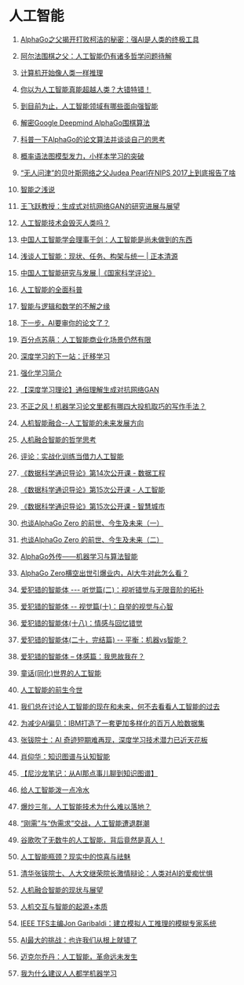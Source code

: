 ﻿<!--
  Copyright (c) 2019, Xin YUAN, courses of Zhejiang University
  All rights reserved.

  This program is free software; you can redistribute it and/or
  modify it under the terms of the 2-Clause BSD License.

  Author contact information:
    yxxinyuan@zju.edu.cn
-->

# 人工智能

1. [AlphaGo之父揭开打败柯洁的秘密：强AI是人类的终极工具](http://tech.qq.com/a/20170524/021510.htm)

1. [阿尔法围棋之父：人工智能仍有诸多哲学问题待解](http://news.sciencenet.cn/htmlnews/2018/3/405291.shtm)

1. [计算机开始像人类一样推理](http://news.sciencenet.cn/htmlnews/2017/6/380630.shtm)

1. [你以为人工智能真能超越人类？大错特错！](http://blog.sciencenet.cn/blog-2371919-1059970.html)

1. [到目前为止，人工智能领域有哪些面向强智能](https://www.zhihu.com/question/34393952/answer/65205814)

1. [解密Google Deepmind AlphaGo围棋算法](http://blog.sciencenet.cn/blog-1225851-962087.html)

1. [科普一下AlphaGo的论文算法并谈谈自己的思考](http://blog.sciencenet.cn/blog-409681-962662.html)

1. [概率语法图模型发力，小样本学习的突破](http://mp.weixin.qq.com/s/e3c06On19arU2R5nPahm7w)

1. [“无人问津”的贝叶斯网络之父Judea Pearl在NIPS 2017上到底报告了啥](https://zhuanlan.zhihu.com/p/31930409?utm_medium=social&utm_source=wechat_timeline&from=timeline&isappinstalled=0)

1. [智能之浅说](http://blog.sciencenet.cn/blog-731678-1059235.html)

1. [王飞跃教授：生成式对抗网络GAN的研究进展与展望](http://blog.sciencenet.cn/blog-3291369-1069367.html)

1. [人工智能技术会毁灭人类吗？](http://blog.sciencenet.cn/blog-39013-1065996.html)

1. [中国人工智能学会理事于剑：人工智能是尚未做到的东西](http://new.qq.com/omn/20180124/20180124C0L1TP.html)

1. [浅谈人工智能：现状、任务、构架与统一 | 正本清源](https://mp.weixin.qq.com/s/-wSYLu-XvOrsST8_KEUa-Q)

1. [中国人工智能研究与发展 |《国家科学评论》](http://blog.sciencenet.cn/blog-528739-1064939.html)

1. [人工智能的全面科普](https://zhuanlan.zhihu.com/p/28921220)

1. [智能与逻辑和数学的不解之缘](http://blog.sciencenet.cn/blog-753609-1098414.html)

1. [下一步，AI要审你的论文了？](http://blog.sciencenet.cn/blog-244733-1059459.html)

1. [百分点苏萌：人工智能商业化场景仍然有限](http://tech.qq.com/a/20170623/014521.htm?pgv_ref=aio2015&ptlang=2052)

1. [深度学习的下一站：迁移学习](http://news.sciencenet.cn/htmlnews/2017/7/383459.shtm)

1. [强化学习简介](http://blog.sciencenet.cn/blog-3360373-1086532.html)

1. [【深度学习理论】通俗理解生成对抗网络GAN](http://blog.sciencenet.cn/blog-2374-1101280.html)

1. [不正之风！机器学习论文里都有哪四大投机取巧的写作手法？](https://www.leiphone.com/news/201712/Wzi7fbZLpy0TRfP7.html?viewType=weixin)

1. [人机智能融合--人工智能的未来发展方向](http://blog.sciencenet.cn/home.php?mod=space&uid=40841&do=blog&id=1081157)

1. [人机融合智能的哲学思考](http://blog.sciencenet.cn/blog-40841-1087539.html)

1. [评论：实战化训练当借力人工智能](http://news.sciencenet.cn/htmlnews/2017/6/379512.shtm)

1. [《数据科学通识导论》第14次公开课 - 数据工程](http://mp.weixin.qq.com/s/XcSCzW_kuY1pGQd7vZiaVw)

1. [《数据科学通识导论》第15次公开课 - 人工智能](http://mp.weixin.qq.com/s/5zxEfWvQukLz3sOOasfPQg)

1. [《数据科学通识导论》第15次公开课 - 智慧城市](http://mp.weixin.qq.com/s/WFjyx8Ts1cWgnBWyc1aDng)

1. [也谈AlphaGo Zero 的前世、今生及未来（一）](http://blog.sciencenet.cn/blog-3135216-1082606.html)

1. [也谈AlphaGo Zero 的前世、今生及未来（二）](http://blog.sciencenet.cn/blog-3135216-1083016.html)

1. [AlphaGo外传——机器学习与算法智能](http://blog.sciencenet.cn/blog-1362128-1093590.html)

1. [AlphaGo Zero横空出世引爆业内，AI大牛对此怎么看？](http://blog.sciencenet.cn/blog-951291-1082361.html)

1. [爱犯错的智能体 --- 听觉篇(二)：视听错觉与无限音阶的拓扑](http://blog.sciencenet.cn/blog-3389532-1142859.html)

1. [爱犯错的智能体 -- 视觉篇(十)：自举的视觉与心智](http://blog.sciencenet.cn/blog-3389532-1140383.html)

1. [爱犯错的智能体(十八)：情感与回忆错觉](http://wap.sciencenet.cn/blog-3389532-1148665.html?mobile=1&from=groupmessage)

1. [爱犯错的智能体(二十，完结篇) -- 平衡：机器vs智能？](http://blog.sciencenet.cn/blog-3389532-1152736.html)

1. [爱犯错的智能体 – 体感篇：我思故我在？](http://blog.sciencenet.cn/blog-3389532-1143871.html)

1. [童话(同化)世界的人工智能](http://blog.sciencenet.cn/blog-3389532-1117394.html)

1. [人工智能的前生今世](http://blog.sciencenet.cn/blog-2374-1144054.html)

1. [我们总在讨论人工智能的现在和未来，何不去看看人工智能的过去](http://blog.sciencenet.cn/blog-358-1086497.html)

1. [为减少AI偏见：IBM打造了一套更加多样化的百万人脸数据集](https://new.qq.com/omn/20190131/20190131A0Q3Z2.html)

1. [张钹院士：AI 奇迹短期难再现，深度学习技术潜力已近天花板](https://mp.weixin.qq.com/s/u5OAzlqKI3e_B9I_39qWJA)

1. [肖仰华：知识图谱与认知智能](https://mp.weixin.qq.com/s/6IzSPrzChDQ3H4AjsEjc3g)

1. [【尼沙龙笔记：从AI那点事儿聊到知识图谱】](http://blog.sciencenet.cn/blog-362400-1091166.html)

1. [给人工智能泼一点冷水](http://blog.sciencenet.cn/blog-3395313-1181600.html)

1. [爆炒三年，人工智能技术为什么难以落地？](https://new.qq.com/omn/20190516/20190516A0LH4I.html)

1. [“刚需”与“伪需求”交战，人工智能遭退群潮](https://new.qq.com/omn/20190522/20190522A05470.html)

1. [谷歌吹了无数牛的人工智能，背后竟然是真人！](https://new.qq.com/omn/20190529/20190529A06KSR.html)

1. [人工智能瓶颈？现实中的惊喜与祛魅](https://new.qq.com/omn/20190531/20190531A0KL67.html)

1. [清华张钹院士、人大文继荣院长激情辩论：人类对AI的爱痴忧惧](https://new.qq.com/omn/20190604/20190604A04ZAF.html)

1. [人机融合智能的现状与展望](http://blog.sciencenet.cn/blog-40841-1163925.html)

1. [人机交互与智能的起源+本质](http://blog.sciencenet.cn/blog-40841-1085911.html)

1. [IEEE TFS主编Jon Garibaldi：建立模拟人工推理的模糊专家系统](http://blog.sciencenet.cn/blog-2374-1120234.html)

1. [AI最大的挑战：也许我们从根上就错了](https://mp.weixin.qq.com/s/B233MyFfribuR9u-dcdb7A)

1. [迈克尔乔丹：人工智能，革命远未发生](https://gu.qq.com/resources/shy/news/detail-v2/index.html?from=timeline#/index?id=SN2019070415501212d3460c&s=b&wxurl=qqstock%3A%2F%2FnewsV2%2F13%2F%2FSN2019070415501212d3460c%2F%2F%2F&pagetype=share)

1. [我为什么建议人人都学机器学习](https://mp.weixin.qq.com/s/LAz-QHUYwIMqATYH2KWuEw)
